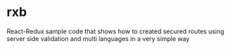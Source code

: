 # rxb
React-Redux sample code that shows how to created secured routes using server side validation and multi languages in a very simple way 
